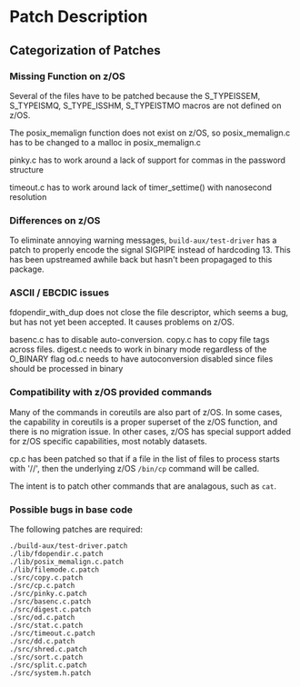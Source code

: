 # Patch Description

## Categorization of Patches

### Missing Function on z/OS

Several of the files have to be patched because the S_TYPEISSEM, S_TYPEISMQ, S_TYPE_ISSHM, S_TYPEISTMO
macros are not defined on z/OS. 

The posix_memalign function does not exist on z/OS, so posix_memalign.c has to be changed to a malloc in
posix_memalign.c

pinky.c has to work around a lack of support for commas in the password structure

timeout.c has to work around lack of timer_settime() with nanosecond resolution

### Differences on z/OS

To eliminate annoying warning messages, `build-aux/test-driver` has a patch to properly encode
the signal SIGPIPE instead of hardcoding 13. This has been upstreamed awhile back but hasn't
been propagaged to this package.

### ASCII / EBCDIC issues

fdopendir_with_dup does not close the file descriptor, which seems a bug, but has not yet 
been accepted. It causes problems on z/OS.

basenc.c has to disable auto-conversion.
copy.c has to copy file tags across files.
digest.c needs to work in binary mode regardless of the O_BINARY flag
od.c needs to have autoconversion disabled since files should be processed in binary


### Compatibility with z/OS provided commands

Many of the commands in coreutils are also part of z/OS. In some cases, the capability in coreutils
is a proper superset of the z/OS function, and there is no migration issue.
In other cases, z/OS has special support added for z/OS specific capabilities, most notably datasets.

cp.c has been patched so that if a file in the list of files to process starts with '//', then the 
underlying z/OS `/bin/cp` command will be called.

The intent is to patch other commands that are analagous, such as `cat`. 

### Possible bugs in base code



The following patches are required:

```
./build-aux/test-driver.patch
./lib/fdopendir.c.patch
./lib/posix_memalign.c.patch
./lib/filemode.c.patch
./src/copy.c.patch
./src/cp.c.patch
./src/pinky.c.patch
./src/basenc.c.patch
./src/digest.c.patch
./src/od.c.patch
./src/stat.c.patch
./src/timeout.c.patch
./src/dd.c.patch
./src/shred.c.patch
./src/sort.c.patch
./src/split.c.patch
./src/system.h.patch
```
